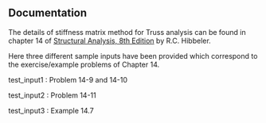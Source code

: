 ## Documentation

The details of stiffness matrix method for Truss analysis can be found in chapter 14 of [Structural Analysis, 8th Edition](https://www.candle.center/references/structural-analysis-eighth-edition-by-r.c.-hibbeler) by R.C. Hibbeler.

Here three different sample inputs have been provided which correspond to the exercise/example problems of Chapter 14.  

test_input1 : Problem 14-9 and 14-10

test_input2 : Problem 14-11

test_input3 : Example 14.7

